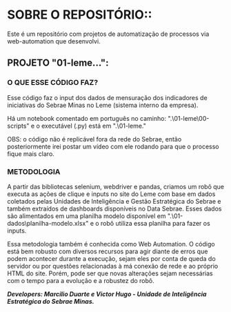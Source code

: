 # **SOBRE O REPOSITÓRIO:**:

Este é um repositório com projetos de automatização de processos via web-automation que desenvolvi.

## **PROJETO "01-leme\...":**

### **O QUE ESSE CÓDIGO FAZ?**

Esse código faz o input dos dados de mensuração dos indicadores de iniciativas do Sebrae Minas no Leme (sistema interno da empresa). 

Há um notebook comentado em  português no caminho: ".\01-leme\00-scripts" e o executável (.py) está em ".\01-leme\."

OBS: o código não é replicável fora da rede do Sebrae, então posteriormente irei postar um vídeo com ele rodando para que o processo fique mais claro.

### **METODOLOGIA**

A partir das bibliotecas selenium, webdriver e pandas, criamos um robô que executa as ações de clique e inputs no site do Leme com base em dados coletados pelas Unidades de Inteligência e Gestão Estratégica do Sebrae e também extraídos de dashboards disponíveis no Data Sebrae. Esses dados são alimentados em uma planilha modelo disponível em ".\01-dados\planilha-modelo.xlsx" e o robô utiliza essa planilha para fazer os inputs. 

Essa metodologia também é conhecida como Web Automation. O código está bem robusto com diversos recursos para agir diante de erros que podem acontecer durante a execução, sejam eles por conta de queda do servidor ou por questões relacionadas à má conexão de rede e ao próprio HTML do site. Porém, pode ser que novas alterações sejam necessárias com o tempo para a evolução e a robustez do robô. 


***Developers: Marcilio Duarte e Victor Hugo - Unidade de Inteligência Estratégica do Sebrae Minas.***
